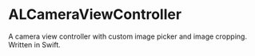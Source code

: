 # ALCameraViewController
A camera view controller with custom image picker and image cropping. Written in Swift.
